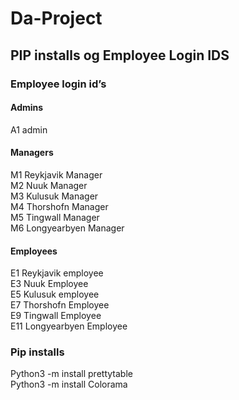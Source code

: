 # Da-Project

## PIP installs og Employee Login IDS 

### Employee login id’s 
#### Admins 
A1 admin 

#### Managers 
M1 Reykjavik Manager \
M2 Nuuk Manager \
M3 Kulusuk Manager \
M4 Thorshofn Manager \
M5 Tingwall Manager \
M6 Longyearbyen Manager 

#### Employees 
E1 Reykjavik employee \
E3 Nuuk Employee \
E5 Kulusuk employee \
E7 Thorshofn Employee \
E9 Tingwall Employee \
E11 Longyearbyen Employee 

### Pip installs 
Python3 -m install prettytable \
Python3 -m install Colorama 
